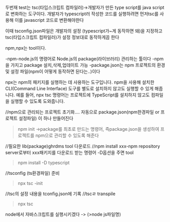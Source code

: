 두번재 test는 
tsc(타입스크립트 컴파일러)->개발자가 만든 type script를 java script로 변화하는 도구이다.
개발자가 typescript러 작성한 코드를 실행하려면 먼저tsc를 사용해 이를 javascript 코드로 변환해야한다

이때 tsconfig.json파일은 개발자의 설정 (typescript가~게 동작하면 돼)을 지정하고 tsc(타입스크립트 컴파일러)가 설정 정보대로 동작하게끔 한다 

npm,npx는 tool이다.

-npm-node.js의 명령어로 Node.js의 package(라이브러리) 관리하는 툴이다
-npm을 가지고 package 설치,삭제,업데이트 가능
-package.json는 npm 프로젝트의 환경 및 설정 파일(npm이 어떻게 동작하면 된다는..)이다 

npx는 npm의 패키지를 실행하는 데 사용하는 도구입니다. npm을 사용해 설치한 CLI(Command Line Interface) 도구를 별도로 설치하지 않고도 실행할 수 있게 해줍니다.
예를 들어, npx tsc 명령어는 프로젝트에 TypeScript를 설치하지 않고도 컴파일을 실행할 수 있도록 도와줍니다.

 //npm으로 관리되는 프로젝트 초기화....
자동으로  package.json(npm한경파일 or 프로젝트 설정파일) 이 하나 만들어진다

> npm init ->package를 최초로 만드는 명령어, 즉package.json을 생성하여 프로젝트를  npm으로 관리할 수 있도록 해준다 

//필요한 lib(package)ghrdms tool 다운로드
//npm install xxx-npm repository server로부터 xxx패키지를 다운로드 받는 명령어
-D옵션을 주면 tool
> npm install -D typescript

//tsconfig (ts환경파일) 준비
>npx tsc -init

//tsc의  설정 내용을 tconfig.json에 기록
//tscㄹ transpile
>npx tsc


node에서 자바스크립트를 실행시키겠다 -> (>node js파일명)